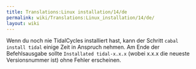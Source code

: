```yaml
---
title: Translations:Linux installation/14/de
permalink: wiki/Translations:Linux_installation/14/de/
layout: wiki
---
```


Wenn du noch nie TidalCycles installiert hast, kann der Schritt
`cabal install tidal` einige Zeit in Anspruch nehmen. Am Ende der
Befehlsausgabe sollte `Installated tidal-x.x.x` (wobei x.x.x die neueste
Versionsnummer ist) ohne Fehler erscheinen.
